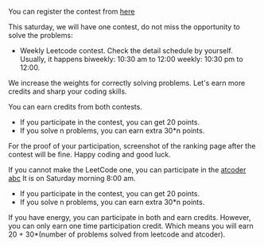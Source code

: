 You can register the contest from [here](https://leetcode.com/contest/)

This saturday, we will have one contest, do not miss the opportunity to solve the problems:
- Weekly Leetcode contest.
Check the detail schedule by yourself. Usually, it happens biweekly: 10:30 am to 12:00
weekly: 10:30 pm to 12:00.

We increase the weights for correctly solving problems. Let's earn more credits and sharp your coding skills.

You can earn credits from both contests.
- If you participate in the contest, you can get 20 points.
- If you solve n problems, you can earn extra 30\*n points.


For the proof of your participation, screenshot of the ranking page after the contest will 
be fine. Happy coding and good luck.

If you cannot make the LeetCode one, you can participate in the [atcoder abc](https://atcoder.jp/contests/abc208)
It is on Saturday morning 8:00 am.
- If you participate in the contest, you can get 20 points.
- If you solve n problems, you can earn extra 30\*n points.


If you have energy, you can participate in both and earn credits. However, you can only earn one time participation credit. Which means you will earn
20 + 30\*(number of problems solved from leetcode and atcoder).
